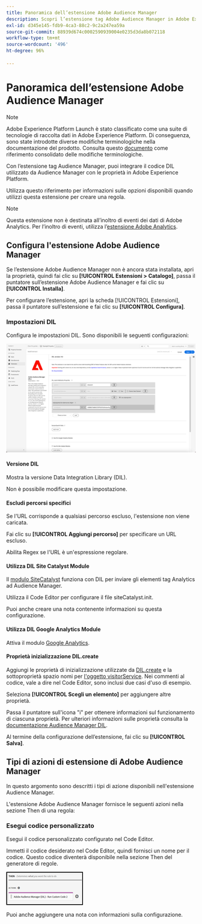 ```yaml
---
title: Panoramica dell’estensione Adobe Audience Manager
description: Scopri l’estensione tag Adobe Audience Manager in Adobe Experience Platform.
exl-id: d345e145-fdb9-4ca3-88c2-9c2a247ea59a
source-git-commit: 88939d674c0002590939004e0235d3da8b072118
workflow-type: tm+mt
source-wordcount: '496'
ht-degree: 96%

---
```


# Panoramica dell’estensione Adobe Audience Manager

>[!NOTE]
>
>Adobe Experience Platform Launch è stato classificato come una suite di tecnologie di raccolta dati in Adobe Experience Platform. Di conseguenza, sono state introdotte diverse modifiche terminologiche nella documentazione del prodotto. Consulta questo [documento](../../../term-updates.md) come riferimento consolidato delle modifiche terminologiche.

Con l’estensione tag Audience Manager, puoi integrare il codice DIL utilizzato da Audience Manager con le proprietà in Adobe Experience Platform.

Utilizza questo riferimento per informazioni sulle opzioni disponibili quando utilizzi questa estensione per creare una regola.

>[!NOTE]
>
>Questa estensione non è destinata all’inoltro di eventi dei dati di Adobe Analytics. Per l’inoltro di eventi, utilizza l’[estensione Adobe Analytics](../analytics/overview.md).

## Configura l&#39;estensione Adobe Audience Manager

Se l’estensione Adobe Audience Manager non è ancora stata installata, apri la proprietà, quindi fai clic su **[!UICONTROL Estensioni > Catalogo]**, passa il puntatore sull’estensione Adobe Audience Manager e fai clic su **[!UICONTROL Installa]**.

Per configurare l’estensione, apri la scheda [!UICONTROL Estensioni], passa il puntatore sull’estensione e fai clic su **[!UICONTROL Configura]**.

### Impostazioni DIL

Configura le impostazioni DIL. Sono disponibili le seguenti configurazioni:

![](../../../images/ext-aam-config.png)

#### Versione DIL

Mostra la versione Data Integration Library (DIL).

Non è possibile modificare questa impostazione.

#### Escludi percorsi specifici

Se l&#39;URL corrisponde a qualsiasi percorso escluso, l&#39;estensione non viene caricata.

Fai clic su **[!UICONTROL Aggiungi percorso]** per specificare un URL escluso.

Abilita Regex se l&#39;URL è un&#39;espressione regolare.

#### Utilizza DIL Site Catalyst Module

Il [modulo SiteCatalyst](https://experiencecloud.adobe.com/resources/help/it_IT/aam/r_dil_sc_init.html) funziona con DIL per inviare gli elementi tag Analytics ad Audience Manager.

Utilizza il Code Editor per configurare il file siteCatalyst.init.

Puoi anche creare una nota contenente informazioni su questa configurazione.

#### Utilizza DIL Google Analytics Module

Attiva il modulo [Google Analytics](https://experiencecloud.adobe.com/resources/help/it_IT/aam/dil-google-universal-analytics.html).

#### Proprietà inizializzazione DIL.create

Aggiungi le proprietà di inizializzazione utilizzate da [DIL.create](https://experiencecloud.adobe.com/resources/help/it_IT/aam/r_dil_create.html) e la sottoproprietà spazio nomi per [l&#39;oggetto visitorService](https://experiencecloud.adobe.com/resources/help/it_IT/aam/r_dil_visitor_service.html). Nei commenti al codice, vale a dire nel Code Editor, sono inclusi due casi d&#39;uso di esempio.

Seleziona **[!UICONTROL Scegli un elemento]** per aggiungere altre proprietà.

Passa il puntatore sull&#39;icona &quot;i&quot; per ottenere informazioni sul funzionamento di ciascuna proprietà. Per ulteriori informazioni sulle proprietà consulta la [documentazione Audience Manager DIL](https://experiencecloud.adobe.com/resources/help/it_IT/aam/r_dil_create.html).

Al termine della configurazione dell’estensione, fai clic su **[!UICONTROL Salva]**.

## Tipi di azioni di estensione di Adobe Audience Manager

In questo argomento sono descritti i tipi di azione disponibili nell&#39;estensione Audience Manager.

L&#39;estensione Adobe Audience Manager fornisce le seguenti azioni nella sezione Then di una regola:

### Esegui codice personalizzato

Esegui il codice personalizzato configurato nel Code Editor.

Immetti il codice desiderato nel Code Editor, quindi fornisci un nome per il codice. Questo codice diventerà disponibile nella sezione Then del generatore di regole.

![](../../../images/ext-aam-then.png)

Puoi anche aggiungere una nota con informazioni sulla configurazione.
